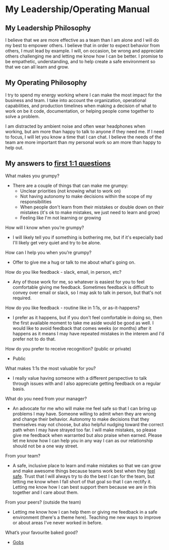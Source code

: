 # My Leadership/Operating Manual

## My Leadership Philosophy
I believe that we are more effective as a team than I am alone and I will do my best to empower others.
I believe that in order to expect behavior from others, I must lead by example.
I will, on occasion, be wrong and appreciate others challenging me and letting me know how I can be better.
I promise to be empathetic, understanding, and to help create a safe environment so that we can all learn and grow.

## My Operating Philosophy
I try to spend my energy working where I can make the most impact for the business and team. I take into account the organization, operational capabilities, and production timelines when making a decision of what to work on be it code, documentation, or helping people come together to solve a problem.

I am distracted by ambient noise and often wear headphones when working, but am more than happy to talk to anyone if they need me. If I need to focus, I will let you know a time that I can chat. I believe the needs of the team are more important than my personal work so am more than happy to help out.

## My answers to [first 1:1 questions](http://larahogan.me/blog/first-one-on-one-questions/)
What makes you grumpy?

- There are a couple of things that can make me grumpy:
  - Unclear priorities (not knowing what to work on)
  - Not having autonomy to make decisions within the scope of my responsibilities
  - When people don't learn from their mistakes or double down on their mistakes (it's ok to make mistakes, we just need to learn and grow)
  - Feeling like I'm not learning or growing

How will I know when you’re grumpy?

- I will likely tell you if something is bothering me, but if it's especially bad I'll likely get very quiet and try to be alone.

How can I help you when you’re grumpy?

- Offer to give me a hug or talk to me about what's going on.

How do you like feedback - slack, email, in person, etc?

- Any of those work for me, so whatever is easiest for you to feel comfortable giving me feedback. Sometimes feedback is difficult to convey over email or slack, so I may ask to talk in person, but that's not required.

How do you like feedback - routine like in 1:1s, or as-it-happens?

- I prefer as it happens, but if you don't feel comfortable in doing so, then the first available moment to take me aside would be good as well. I would like to avoid feedback that comes weeks (or months) after it happens as it means I may have repeated mistakes in the interem and I'd prefer not to do that.

How do you prefer to receive recognition? (public or private)

- Public

What makes 1:1s the most valuable for you?

- I really value having someone with a different perspective to talk through issues with and I also appreciate getting feedback on a regular basis.

What do you need from your manager?

- An advocate for me who will make me feel safe so that I can bring up problems I may have. Someone willing to admit when they are wrong and change their behavior. Autonomy to make decisions that they themselves may not choose, but also helpful nudging toward the correct path when I may have strayed too far. I will make mistakes, so please give me feedback when warranted but also praise when earned. Please let me know how I can help you in any way I can as our relationship should not be a one way street.

From your team?

- A safe, inclusive place to learn and make mistakes so that we can grow and make awesome things because teams work best when they [feel safe](https://rework.withgoogle.com/guides/understanding-team-effectiveness/steps/introduction/). Trust that I will always try to do the best I can for the team, but letting me know when I fall short of that goal so that I can rectify it. Letting me know how I can best support them because we are in this together and I care about them.

From your peers? (outside the team)

- Letting me know how I can help them or giving me feedback in a safe environment (there's a theme here). Teaching me new ways to improve or about areas I've never worked in before.

What’s your favourite baked good?

- [Gobs](https://www.browneyedbaker.com/gobs-whoopie-pies-recipe/)
